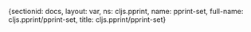 {sectionid: docs, layout: var, ns: cljs.pprint, name: pprint-set, full-name: cljs.pprint/pprint-set,
  title: cljs.pprint/pprint-set}
